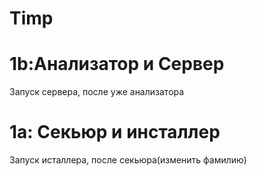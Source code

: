 # Timp
# 1b:Анализатор и Сервер
Запуск сервера, после уже анализатора
# 1a: Секьюр и инсталлер
Запуск исталлера, после секьюра(изменить фамилию)
